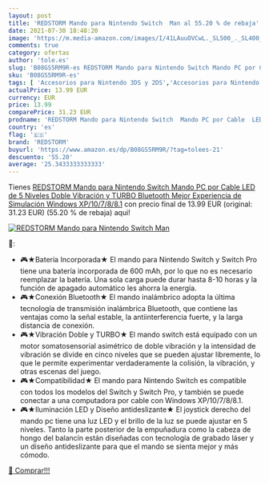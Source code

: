 ```yaml
---
layout: post
title: 'REDSTORM Mando para Nintendo Switch  Man al 55.20 % de rebaja'
date: 2021-07-30 18:48:20
image: 'https://m.media-amazon.com/images/I/41LAuuOVCwL._SL500_._SL400_.jpg'
comments: true
category: ofertas
author: 'tole.es'
slug: 'B08GS5RM9R-es REDSTORM Mando para Nintendo Switch Mando PC por Cable LED...'
sku: 'B08GS5RM9R-es'
tags: [ 'Accesorios para Nintendo 3DS y 2DS','Accesorios para Nintendo Switch','Hardware y juegos para Nintendo 3DS y 2DS','Hardware y juegos para Nintendo Switch','Mandos para Nintendo Switch','Sistemas heredados','Sistemas heredados de Nintendo','Videojuegos','nintendo','redstorm', ]
actualPrice: 13.99 EUR
currency: EUR
price: 13.99
comparePrice: 31.23 EUR
prodname: 'REDSTORM Mando para Nintendo Switch  Mando PC por Cable  LED de 5 Niveles  Doble Vibración y TURBO  Bluetooth  Mejor Experiencia de Simulación  Windows XP/10/7/8/8.1'
country: 'es'
flag: '🇪🇸'
brand: 'REDSTORM'
buyurl: 'https://www.amazon.es/dp/B08GS5RM9R/?tag=tolees-21'
descuento: '55.20'
average: '25.3433333333333'
---
```


Tienes [REDSTORM Mando para Nintendo Switch  Mando PC por Cable  LED de 5 Niveles  Doble Vibración y TURBO  Bluetooth  Mejor Experiencia de Simulación  Windows XP/10/7/8/8.1](https://www.amazon.es/dp/B08GS5RM9R/?tag=tolees-21) con precio final de  13.99 EUR (original: 31.23 EUR) (55.20 %  de rebaja) aqui!

[![REDSTORM Mando para Nintendo Switch  Man](https://m.media-amazon.com/images/I/41LAuuOVCwL._SL500_._SL400_.jpg)](https://www.amazon.es/dp/B08GS5RM9R/?tag=tolees-21)

🔎:

- 🎮★Batería Incorporada★ El mando para Nintendo Switch y Switch Pro tiene una batería incorporada de 600 mAh, por lo que no es necesario reemplazar la batería. Una sola carga puede durar hasta 8-10 horas y la función de apagado automático les ahorra la energía.
- 🎮★Conexión Bluetooth★ El mando inalámbrico adopta la última tecnología de transmisión inalámbrica Bluetooth, que contiene las ventajas como la señal estable, la antiinterferencia fuerte, y la larga distancia de conexión.
- 🎮★Vibración Doble y TURBO★ El mando switch está equipado con un motor somatosensorial asimétrico de doble vibración y la intensidad de vibración se divide en cinco niveles que se pueden ajustar libremente, lo que le permite experimentar verdaderamente la colisión, la vibración, y otras escenas del juego.
- 🎮★Compatibilidad★ El mando para Nintendo Switch es compatible con todos los modelos del Switch y Switch Pro, y también se puede conectar a una computadora por cable con Windows XP/10/7/8/8.1.
- 🎮★Iluminación LED y Diseño antideslizante★ El joystick derecho del mando pc tiene una luz LED y el brillo de la luz se puede ajustar en 5 niveles. Tanto la parte posterior de la empuñadura como la cabeza de hongo del balancín están diseñadas con tecnología de grabado láser y un diseño antideslizante para que el mando se sienta mejor y más cómodo.

[🛒 Comprar!!!](https://www.amazon.es/dp/B08GS5RM9R/?tag=tolees-21)
